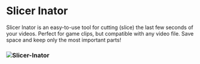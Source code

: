 # Slicer Inator
Slicer Inator is an easy-to-use tool for cutting (slice) the last few seconds of your videos. Perfect for game clips, but compatible with any video file. Save space and keep only the most important parts!
### ![Slicer-Inator](https://i.imgur.com/GjppVqk.gif)
